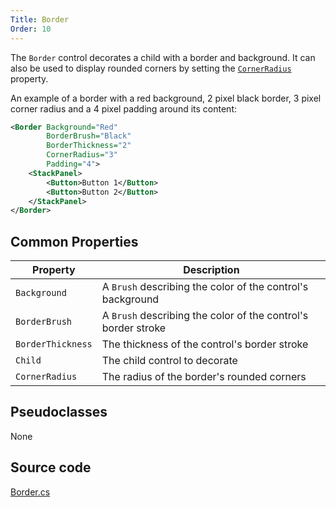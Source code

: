 ```yaml
---
Title: Border
Order: 10
---
```

The `Border` control decorates a child with a border and background. It can also be used to
display rounded corners by setting the [`CornerRadius`](/api/Avalonia.Controls/Border/60DC8BED)
property.

An example of a border with a red background, 2 pixel black border, 3 pixel corner radius and a
4 pixel padding around its content:

```xml
<Border Background="Red"
        BorderBrush="Black"
        BorderThickness="2"
        CornerRadius="3"
        Padding="4">
    <StackPanel>
        <Button>Button 1</Button>
        <Button>Button 2</Button>
    </StackPanel>
</Border>
```

## Common Properties

|Property|Description|
|--------|-----------|
|`Background`|A `Brush` describing the color of the control's background|
|`BorderBrush`|A `Brush` describing the color of the control's border stroke|
|`BorderThickness`|The thickness of the control's border stroke|
|`Child`|The child control to decorate|
|`CornerRadius`|The radius of the border's rounded corners|

## Pseudoclasses

None

## Source code
[Border.cs](https://github.com/AvaloniaUI/Avalonia/blob/master/src/Avalonia.Controls/Border.cs)
